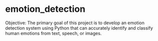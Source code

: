 # emotion_detection
Objective: The primary goal of this project is to develop an emotion detection system using Python that can accurately identify and classify human emotions from text, speech, or images.
